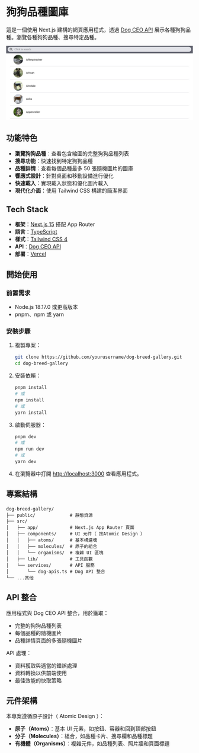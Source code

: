 # 狗狗品種圖庫

這是一個使用 Next.js 建構的網頁應用程式，透過 [Dog CEO API](https://dog.ceo/dog-api/) 展示各種狗狗品種。瀏覽各種狗狗品種、搜尋特定品種。

![狗狗品種圖庫截圖](public/home-screenshot.jpg)

## 功能特色

-   **瀏覽狗狗品種**：查看包含縮圖的完整狗狗品種列表
-   **搜尋功能**：快速找到特定狗狗品種
-   **品種詳情**：查看每個品種最多 50 張隨機圖片的圖庫
-   **響應式設計**：針對桌面和移動設備進行優化
-   **快速載入**：實現載入狀態和優化圖片載入
-   **現代化介面**：使用 Tailwind CSS 構建的簡潔界面

## Tech Stack

-   **框架**：[Next.js 15](https://nextjs.org/) 搭配 App Router
-   **語言**：[TypeScript](https://www.typescriptlang.org/)
-   **樣式**：[Tailwind CSS 4](https://tailwindcss.com/)
-   **API**：[Dog CEO API](https://dog.ceo/dog-api/)
-   **部署**：[Vercel](https://vercel.com/)

## 開始使用

### 前置需求

-   Node.js 18.17.0 或更高版本
-   pnpm、npm 或 yarn

### 安裝步驟

1. 複製專案：

    ```bash
    git clone https://github.com/yourusername/dog-breed-gallery.git
    cd dog-breed-gallery
    ```

2. 安裝依賴：

    ```bash
    pnpm install
    # 或
    npm install
    # 或
    yarn install
    ```

3. 啟動伺服器：

    ```bash
    pnpm dev
    # 或
    npm run dev
    # 或
    yarn dev
    ```

4. 在瀏覽器中打開 [http://localhost:3000](http://localhost:3000) 查看應用程式。

## 專案結構

```
dog-breed-gallery/
├── public/             # 靜態資源
├── src/
│   ├── app/            # Next.js App Router 頁面
│   ├── components/     # UI 元件（ 按Atomic Design ）
│   │   ├── atoms/      # 基本構建塊
│   │   ├── molecules/  # 原子的組合
│   │   └── organisms/  # 複雜 UI 區塊
│   ├── lib/            # 工具函數
│   └── services/       # API 服務
│       └── dog-apis.ts # Dog API 整合
└── ...其他
```

## API 整合

應用程式與 Dog CEO API 整合，用於獲取：

-   完整的狗狗品種列表
-   每個品種的隨機圖片
-   品種詳情頁面的多張隨機圖片

API 處理：

-   資料獲取與適當的錯誤處理
-   資料轉換以供前端使用
-   最佳效能的快取策略

## 元件架構

本專案遵循原子設計（ Atomic Design ）：

-   **原子（Atoms）**：基本 UI 元素，如按鈕、容器和回到頂部按鈕
-   **分子（Molecules）**：組合，如品種卡片、搜尋欄和品種標題
-   **有機體（Organisms）**：複雜元件，如品種列表、照片牆和頁面標題
